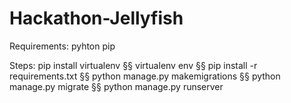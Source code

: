 # Hackathon-Jellyfish

Requirements:
pyhton
pip


Steps:
  pip install virtualenv
  §§
  virtualenv env
  §§
  pip install -r requirements.txt
  §§
  python manage.py makemigrations
  §§
  python manage.py migrate
  §§
  python manage.py runserver
